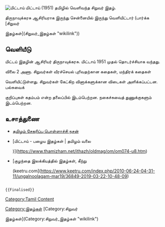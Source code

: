 ![மிட்டாய்](Mittai.jpg "மிட்டாய்") மிட்டாய் (1951) தமிழில் வெளிவந்த சிறுவர் இதழ்.
திருநாவுக்கரசு ஆசிரியராக இருந்து சென்னையில் இருந்து வெளியிட்டார் (பார்க்க [சிறுவர்
இதழ்கள்](சிறுவர்_இதழ்கள் "wikilink"))

## வெளியீடு

மிட்டய் இதழின் ஆசிரியர் திருநாவுக்கரசு. மிட்டாய் 1951 முதல் தொடர்ச்சியாக வந்தது.
விலை 2 அணா. சிறுவர்கள் வீரச்செயல் புரிவதற்கான கதைகள், மந்திரக் கதைகள்
வெளியிட்டுள்ளது. சிறுவர்கள் கேட்கிற வினாக்களுக்கான விடைகள் அளிக்கப்பட்டன. பல்சுவைக்
குறிப்புகள் கதம்பம் என்ற தலைப்பில் இடம்பெற்றன. நகைச்சுவைத் துணுக்குகளும் இடம்பெற்றன.

## உசாத்துணை

-   [தமிழம் சேகரிப்பு பொள்ளாச்சி நசன்](https://www.thamizham.net/)
-   [மிட்டாய் - பழைய இதழ்கள் \| தமிழம் வலை
    )](https://www.thamizham.net/ithazh/oldmag/om/om074-u8.htm)
-   [குழந்தை இலக்கியத்தில் இதழ்கள், கீற்று
    (keetru.com](https://www.keetru.com/index.php/2010-06-24-04-31-11/ungalnoolagam-mar19/36849-2019-03-22-10-48-09)

```{=mediawiki}
{{Finalised}}
```
[Category:Tamil Content](Category:Tamil_Content "wikilink")
[Category:இதழ்கள்](Category:இதழ்கள் "wikilink") [Category:சிறுவர்
இதழ்கள்](Category:சிறுவர்_இதழ்கள் "wikilink")
